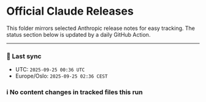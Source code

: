 # Official Claude Releases

This folder mirrors selected Anthropic release notes for easy tracking.
The status section below is updated by a daily GitHub Action.


---

<!-- sync-status:start -->

### 🔄 Last sync
- UTC: `2025-09-25 00:36 UTC`
- Europe/Oslo: `2025-09-25 02:36 CEST`

### ℹ️ No content changes in tracked files this run

<!-- sync-status:end -->





































